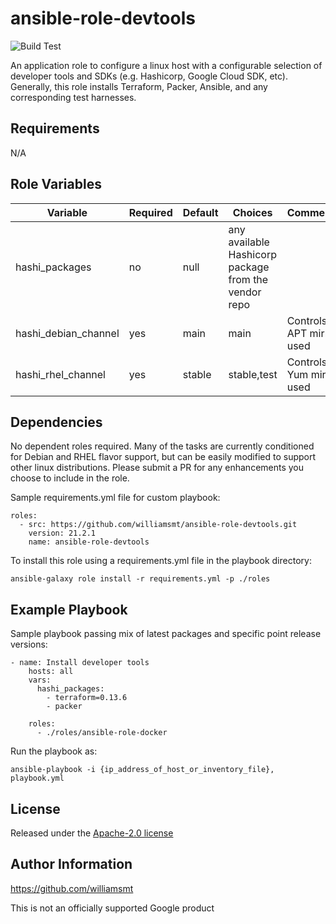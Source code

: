 # ansible-role-devtools
![Build Test](https://github.com/williamsmt/ansible-role-devtools/workflows/Build%20Test/badge.svg)

An application role to configure a linux host with a configurable selection of developer tools and SDKs (e.g. Hashicorp, Google Cloud SDK, etc). Generally, this role installs Terraform, Packer, Ansible, and any corresponding test harnesses.

Requirements
------------

N/A

Role Variables
--------------

| Variable | Required | Default | Choices | Comments |
|----------|----------|---------|---------|----------|
| hashi_packages | no | null | any available Hashicorp package from the vendor repo |      |
| hashi_debian_channel | yes | main | main | Controls APT mirror used |
| hashi_rhel_channel | yes | stable | stable,test | Controls Yum mirror used |

Dependencies
------------

No dependent roles required. Many of the tasks are currently conditioned for Debian and RHEL flavor support, but can be easily modified to support other linux distributions. Please submit a PR for any enhancements you choose to include in the role.

Sample requirements.yml file for custom playbook:

    roles:
      - src: https://github.com/williamsmt/ansible-role-devtools.git
        version: 21.2.1
        name: ansible-role-devtools

To install this role using a requirements.yml file in the playbook directory:

`ansible-galaxy role install -r requirements.yml -p ./roles`

Example Playbook
----------------

Sample playbook passing mix of latest packages and specific point release versions:

    - name: Install developer tools
        hosts: all
        vars:
          hashi_packages:
            - terraform=0.13.6
            - packer

        roles:
          - ./roles/ansible-role-docker

Run the playbook as:

`ansible-playbook -i {ip_address_of_host_or_inventory_file}, playbook.yml`

License
-------

Released under the [Apache-2.0 license](LICENSE)

Author Information
------------------

https://github.com/williamsmt

This is not an officially supported Google product